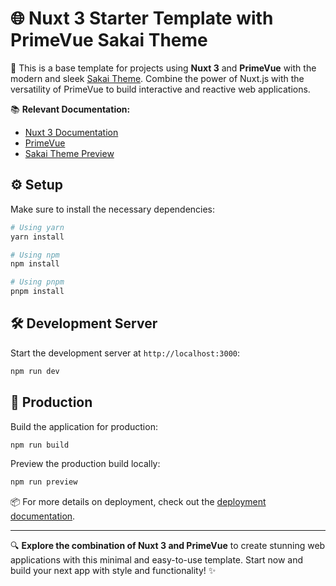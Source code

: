 # 🌐 Nuxt 3 Starter Template with PrimeVue Sakai Theme

🚀 This is a base template for projects using **Nuxt 3** and **PrimeVue** with the modern and sleek [Sakai Theme](https://sakai.primevue.org/). Combine the power of Nuxt.js with the versatility of PrimeVue to build interactive and reactive web applications.

📚 **Relevant Documentation:**
- [Nuxt 3 Documentation](https://nuxt.com/docs/getting-started/introduction)
- [PrimeVue](https://primevue.org/)
- [Sakai Theme Preview](https://sakai.primevue.org/)

## ⚙️ Setup

Make sure to install the necessary dependencies:

```bash
# Using yarn
yarn install

# Using npm
npm install

# Using pnpm
pnpm install
```

## 🛠️ Development Server

Start the development server at `http://localhost:3000`:

```bash
npm run dev
```

## 🚢 Production

Build the application for production:

```bash
npm run build
```

Preview the production build locally:

```bash
npm run preview
```

📦 For more details on deployment, check out the [deployment documentation](https://nuxt.com/docs/getting-started/deployment).

---

🔍 **Explore the combination of Nuxt 3 and PrimeVue** to create stunning web applications with this minimal and easy-to-use template. Start now and build your next app with style and functionality! ✨